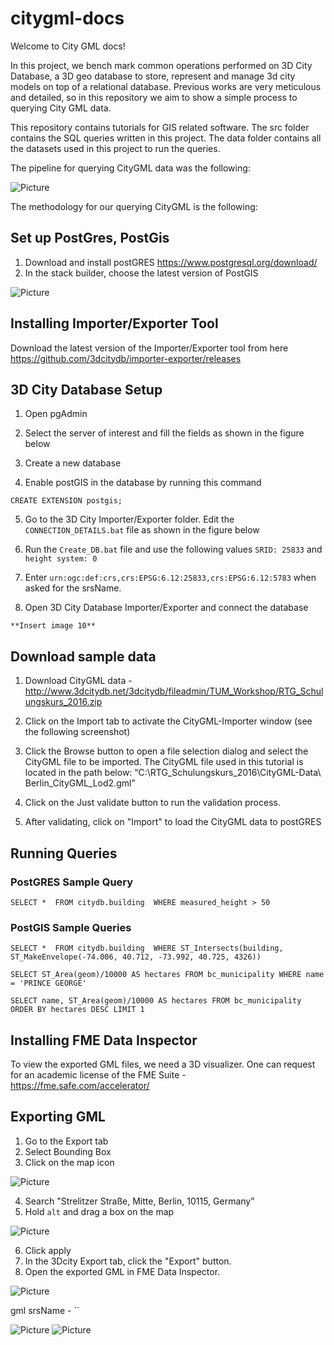 # citygml-docs

Welcome to City GML docs! 

In this project, we bench mark common operations performed on 3D City Database, a 3D geo database to store, represent 
and manage 3d city models on top of a relational database. Previous works are very meticulous and detailed, so in this repository we aim to show a simple process to querying City GML data. 

This repository contains tutorials for GIS related software. The src folder contains the SQL queries written in this project. The data folder contains all the datasets used in this project to run the queries.

The pipeline for querying CityGML data was the following: 

![Picture](https://github.com/readysetgit24/citygml-docs/blob/main/pictures/pipelie_photo.PNG)

The methodology for our querying CityGML is the following: 

## Set up PostGres, PostGis
1. Download and install postGRES https://www.postgresql.org/download/
2. In the stack builder, choose the latest version of PostGIS

![Picture](https://github.com/readysetgit24/citygml-docs/blob/main/pictures/set_up_post_gres.PNG)



## Installing Importer/Exporter Tool
Download the latest version of the Importer/Exporter tool from here https://github.com/3dcitydb/importer-exporter/releases



## 3D City Database Setup
1. Open pgAdmin 

2. Select the server of interest and fill the fields as shown in the figure below

3. Create a new database
4. Enable postGIS in the database by running this command

`CREATE EXTENSION postgis;`

5. Go to the 3D City Importer/Exporter folder. Edit the `CONNECTION_DETAILS.bat` file as shown in the figure below

6. Run the `Create_DB.bat` file and use the following values `SRID: 25833` and  
`height system: 0`

7. Enter `urn:ogc:def:crs,crs:EPSG:6.12:25833,crs:EPSG:6.12:5783` when asked for the srsName. 

8. Open 3D City Database Importer/Exporter and connect the database 

`**Insert image 10**`

## Download sample data

1. Download CityGML data - http://www.3dcitydb.net/3dcitydb/fileadmin/TUM_Workshop/RTG_Schulungskurs_2016.zip

2. Click on the Import tab to activate the CityGML-Importer window (see the following
screenshot)

3. Click the Browse button to open a file selection dialog and select the CityGML file to be imported. The CityGML file used in this tutorial is located in the path below:
“C:\RTG_Schulungskurs_2016\CityGML-Data\ Berlin_CityGML_Lod2.gml”

4. Click on the Just validate button to run the validation process. 

5. After validating, click on "Import" to load the CityGML data to postGRES

## Running Queries 

### PostGRES Sample Query 
`SELECT * 
FROM citydb.building 
WHERE measured_height > 50` 

### PostGIS Sample Queries 

`SELECT * 
FROM citydb.building 
WHERE ST_Intersects(building, ST_MakeEnvelope(-74.006, 40.712, -73.992, 40.725, 4326))`

`SELECT ST_Area(geom)/10000 AS hectares FROM bc_municipality
WHERE name = 'PRINCE GEORGE'`

`SELECT name, ST_Area(geom)/10000 AS hectares FROM bc_municipality ORDER BY hectares DESC LIMIT 1`


## Installing FME Data Inspector
 To view the exported GML files, we need a 3D visualizer. One can request for an academic license of the FME Suite - 
 https://fme.safe.com/accelerator/

## Exporting GML 

1. Go to the Export tab
2. Select Bounding Box 
3. Click on the map icon 

![Picture](https://github.com/readysetgit24/citygml-docs/blob/main/pictures/11_bounding_box.png)

4. Search "Strelitzer Straße, Mitte, Berlin, 10115, Germany"
5. Hold `alt` and drag a box on the map

![Picture](https://github.com/readysetgit24/citygml-docs/blob/main/pictures/12_selecting_area.png)

6. Click apply 
7. In the 3Dcity Export tab, click the "Export" button. 
8. Open the exported GML in FME Data Inspector. 

![Picture](https://github.com/readysetgit24/citygml-docs/blob/main/pictures/13_FME_data_inspector.png)


gml srsName - ``

![Picture](https://github.com/readysetgit24/citygml-docs/blob/main/pictures/load_anycity_gml_data.PNG)
![Picture](https://github.com/readysetgit24/citygml-docs/blob/main/pictures/extension2.PNG)

<!--
1. Validate data

![Picture](https://github.com/readysetgit24/citygml-docs/blob/main/pictures/validate_data.PNG)

5. Import data into PostGres

![Picture](https://github.com/readysetgit24/citygml-docs/blob/main/pictures/importing_data_set.PNG)

6. Run queries in PostGres on the data 

![Picture](https://github.com/readysetgit24/citygml-docs/blob/main/pictures/run_post_gres_queries.PNG)

7. Analyze Results


![Picture](https://github.com/readysetgit24/citygml-docs/blob/main/pictures/results.PNG)

-->
